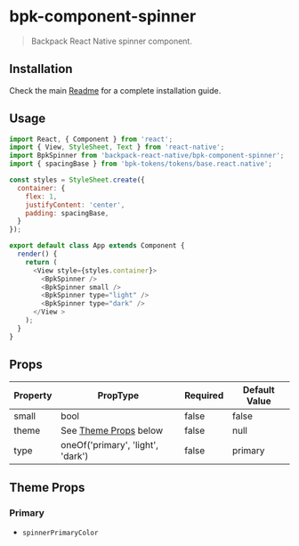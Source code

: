 # bpk-component-spinner

> Backpack React Native spinner component.

## Installation

Check the main [Readme](https://github.com/skyscanner/backpack-react-native#usage) for a complete installation guide.

## Usage

```js
import React, { Component } from 'react';
import { View, StyleSheet, Text } from 'react-native';
import BpkSpinner from 'backpack-react-native/bpk-component-spinner';
import { spacingBase } from 'bpk-tokens/tokens/base.react.native';

const styles = StyleSheet.create({
  container: {
    flex: 1,
    justifyContent: 'center',
    padding: spacingBase,
  }
});

export default class App extends Component {
  render() {
    return (
      <View style={styles.container}>
        <BpkSpinner />
        <BpkSpinner small />
        <BpkSpinner type="light" />
        <BpkSpinner type="dark" />
      </View >
    );
  }
}
```

## Props

| Property            | PropType                              | Required | Default Value |
| -----------         | ------------------------------------- | -------- | ------------- |
| small               | bool                                  | false    | false         |
| theme               | See [Theme Props](#theme-props) below | false    | null          |
| type                | oneOf('primary', 'light', 'dark')     | false    | primary       |

## Theme Props

### Primary

* `spinnerPrimaryColor`
